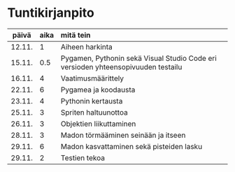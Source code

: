 # Tuntikirjanpito

| päivä | aika | mitä tein  |
| :----:|:-----| :-----|
| 12.11.| 1    | Aiheen harkinta |
| 15.11.| 0.5  | Pygamen, Pythonin sekä Visual Studio Code eri versioden yhteensopivuuden testailu |
| 16.11.| 4    | Vaatimusmäärittely |
| 22.11.| 6    | Pygamea ja koodausta |
| 23.11.| 4    | Pythonin kertausta |
| 25.11.| 3    | Spriten haltuunottoa|
| 26.11.| 3    | Objektien liikuttaminen |
| 28.11.| 3    | Madon törmääminen seinään ja itseen |
| 29.11.| 6    | Madon kasvattaminen sekä pisteiden lasku|
| 29.11.| 2    | Testien tekoa |